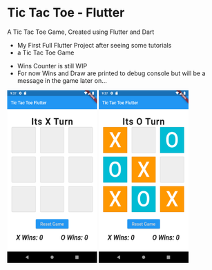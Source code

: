 # Tic Tac Toe - Flutter

A Tic Tac Toe Game, Created using Flutter and Dart

* My First Full Flutter Project after seeing some tutorials
* a Tic Tac Toe Game
- Wins Counter is still WIP
- For now Wins and Draw are printed to debug console but will be a message in the game later on...

<img src = 'gitassets\shot1.png' style= "width: 13rem; height: 25rem"> <img src = 'gitassets\shot2.png' style= "width: 13rem; height: 25rem">

